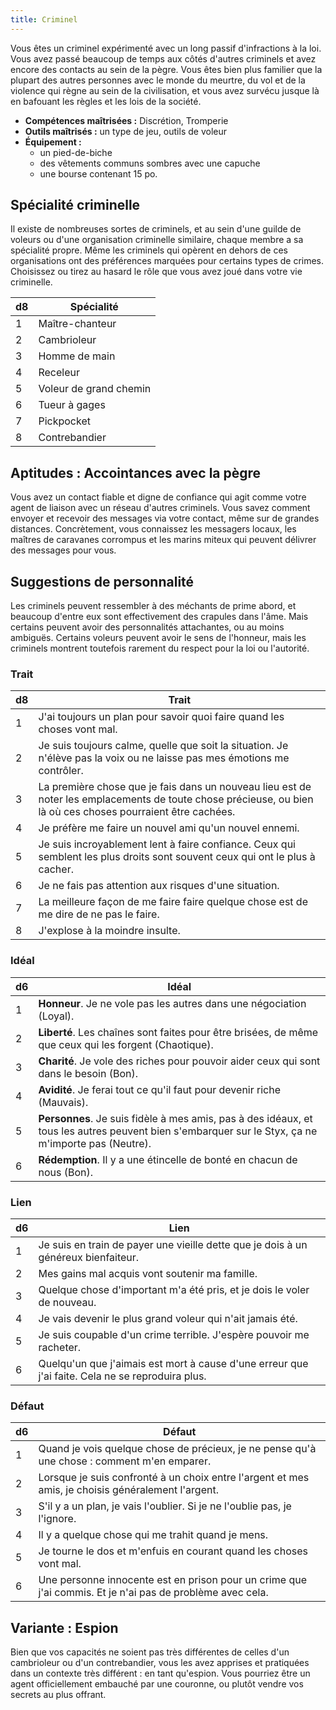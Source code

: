 ```yaml
---
title: Criminel
---
```

Vous êtes un criminel expérimenté avec un long passif d'infractions à la loi. Vous avez passé beaucoup de temps aux côtés d'autres criminels et avez encore des contacts au sein de la pègre. Vous êtes bien plus familier que la plupart des autres personnes avec le monde du meurtre, du vol et de la violence qui règne au sein de la civilisation, et vous avez survécu jusque là en bafouant les règles et les lois de la société.

- **Compétences maîtrisées :** Discrétion, Tromperie
- **Outils maîtrisés :** un type de jeu, outils de voleur
- **Équipement :**
	- un pied-de-biche
	- des vêtements communs sombres avec une capuche
	- une bourse contenant 15 po.

## Spécialité criminelle
Il existe de nombreuses sortes de criminels, et au sein d'une guilde de voleurs ou d'une organisation criminelle similaire, chaque membre a sa spécialité propre. Même les criminels qui opèrent en dehors de ces organisations ont des préférences marquées pour certains types de crimes. Choisissez ou tirez au hasard le rôle que vous avez joué dans votre vie criminelle.

|d8|Spécialité|
|--|--|
|1|Maître-chanteur|
|2|Cambrioleur|
|3|Homme de main|
|4|Receleur|
|5|Voleur de grand chemin|
|6|Tueur à gages|
|7|Pickpocket|
|8|Contrebandier|

## Aptitudes : Accointances avec la pègre
Vous avez un contact fiable et digne de confiance qui agit comme votre agent de liaison avec un réseau d'autres criminels. Vous savez comment envoyer et recevoir des messages via votre contact, même sur de grandes distances. Concrètement, vous connaissez les messagers locaux, les maîtres de caravanes corrompus et les marins miteux qui peuvent délivrer des messages pour vous.

## Suggestions de personnalité
Les criminels peuvent ressembler à des méchants de prime abord, et beaucoup d'entre eux sont effectivement des crapules dans l'âme. Mais certains peuvent avoir des personnalités attachantes, ou au moins ambiguës. Certains voleurs peuvent avoir le sens de l'honneur, mais les criminels montrent toutefois rarement du respect pour la loi ou l'autorité.

### Trait
|d8|Trait|
|--|--|
|1|J'ai toujours un plan pour savoir quoi faire quand les choses vont mal.|
|2|Je suis toujours calme, quelle que soit la situation. Je n'élève pas la voix ou ne laisse pas mes émotions me contrôler.|
|3|La première chose que je fais dans un nouveau lieu est de noter les emplacements de toute chose précieuse, ou bien là où ces choses pourraient être cachées.|
|4|Je préfère me faire un nouvel ami qu'un nouvel ennemi.|
|5|Je suis incroyablement lent à faire confiance. Ceux qui semblent les plus droits sont souvent ceux qui ont le plus à cacher.|
|6|Je ne fais pas attention aux risques d'une situation.|
|7|La meilleure façon de me faire faire quelque chose est de me dire de ne pas le faire.|
|8|J'explose à la moindre insulte.|

### Idéal
|d6|Idéal|
|--|--|
|1|**Honneur**. Je ne vole pas les autres dans une négociation (Loyal).|
|2|**Liberté**. Les chaînes sont faites pour être brisées, de même que ceux qui les forgent (Chaotique).|
|3|**Charité**. Je vole des riches pour pouvoir aider ceux qui sont dans le besoin (Bon).|
|4|**Avidité**. Je ferai tout ce qu'il faut pour devenir riche (Mauvais).|
|5|**Personnes**. Je suis fidèle à mes amis, pas à des idéaux, et tous les autres peuvent bien s'embarquer sur le Styx, ça ne m'importe pas (Neutre).|
|6|**Rédemption**. Il y a une étincelle de bonté en chacun de nous (Bon).|

### Lien
|d6|Lien|
|--|--|
|1|Je suis en train de payer une vieille dette que je dois à un généreux bienfaiteur.|
|2|Mes gains mal acquis vont soutenir ma famille.|
|3|Quelque chose d'important m'a été pris, et je dois le voler de nouveau.|
|4|Je vais devenir le plus grand voleur qui n'ait jamais été.|
|5|Je suis coupable d'un crime terrible. J'espère pouvoir me racheter.|
|6|Quelqu'un que j'aimais est mort à cause d'une erreur que j'ai faite. Cela ne se reproduira plus.|

### Défaut
|d6|Défaut|
|--|--|
|1|Quand je vois quelque chose de précieux, je ne pense qu'à une chose : comment m'en emparer.|
|2|Lorsque je suis confronté à un choix entre l'argent et mes amis, je choisis généralement l'argent.|
|3|S'il y a un plan, je vais l'oublier. Si je ne l'oublie pas, je l'ignore.|
|4|Il y a quelque chose qui me trahit quand je mens.|
|5|Je tourne le dos et m'enfuis en courant quand les choses vont mal.|
|6|Une personne innocente est en prison pour un crime que j'ai commis. Et je n'ai pas de problème avec cela.|

## Variante : Espion
Bien que vos capacités ne soient pas très différentes de celles d'un cambrioleur ou d'un contrebandier, vous les avez apprises et pratiquées dans un contexte très différent : en tant qu'espion. Vous pourriez être un agent officiellement embauché par une couronne, ou plutôt vendre vos secrets au plus offrant.